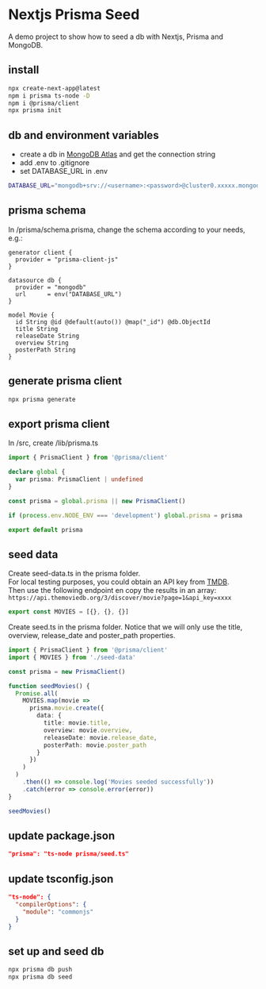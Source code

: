 # Nextjs Prisma Seed

A demo project to show how to seed a db with Nextjs, Prisma and MongoDB.

## install

```bash
npx create-next-app@latest
npm i prisma ts-node -D
npm i @prisma/client
npx prisma init
```

## db and environment variables

- create a db in [MongoDB Atlas](https://www.mongodb.com/cloud/atlas) and get the connection string
- add .env to .gitignore
- set DATABASE_URL in .env

```bash
DATABASE_URL="mongodb+srv://<username>:<password>@cluster0.xxxxx.mongodb.net/<db-name>?retryWrites=true&w=majority"
```

## prisma schema

In /prisma/schema.prisma, change the schema according to your needs, e.g.:

```prisma
generator client {
  provider = "prisma-client-js"
}

datasource db {
  provider = "mongodb"
  url      = env("DATABASE_URL")
}

model Movie {
  id String @id @default(auto()) @map("_id") @db.ObjectId
  title String
  releaseDate String
  overview String
  posterPath String
}
```

## generate prisma client

```bash
npx prisma generate
```

## export prisma client

In /src, create /lib/prisma.ts

```ts
import { PrismaClient } from '@prisma/client'

declare global {
  var prisma: PrismaClient | undefined
}

const prisma = global.prisma || new PrismaClient()

if (process.env.NODE_ENV === 'development') global.prisma = prisma

export default prisma
```

## seed data

Create seed-data.ts in the prisma folder.  
For local testing purposes, you could obtain an API key from [TMDB](https://www.themoviedb.org/).  
Then use the following endpoint en copy the results in an array:
`https://api.themoviedb.org/3/discover/movie?page=1&api_key=xxxx`

```ts
export const MOVIES = [{}, {}, {}]
```

Create seed.ts in the prisma folder.
Notice that we will only use the title, overview, release_date and poster_path properties.

```ts
import { PrismaClient } from '@prisma/client'
import { MOVIES } from './seed-data'

const prisma = new PrismaClient()

function seedMovies() {
  Promise.all(
    MOVIES.map(movie =>
      prisma.movie.create({
        data: {
          title: movie.title,
          overview: movie.overview,
          releaseDate: movie.release_date,
          posterPath: movie.poster_path
        }
      })
    )
  )
    .then(() => console.log('Movies seeded successfully'))
    .catch(error => console.error(error))
}

seedMovies()
```

## update package.json

```json
"prisma": "ts-node prisma/seed.ts"
```

## update tsconfig.json

```json
"ts-node": {
  "compilerOptions": {
    "module": "commonjs"
  }
}
```

## set up and seed db

```bash
npx prisma db push
npx prisma db seed
```
